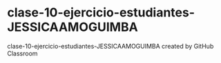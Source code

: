 # clase-10-ejercicio-estudiantes-JESSICAAMOGUIMBA
clase-10-ejercicio-estudiantes-JESSICAAMOGUIMBA created by GitHub Classroom
